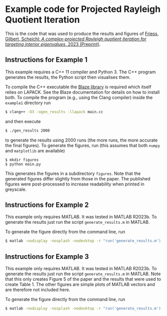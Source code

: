 # Example code for Projected Rayleigh Quotient Iteration

This is the code that was used to produce the results and figures of [Friess, Gilbert, Scheichl: _A complex-projected Rayleigh quotient iteration for targeting interior eigenvalues_, 2023 (Preprint)](https://arxiv.org/abs/2312.02847). 

## Instructions for Example 1
This example requires a C++ 11 compiler and Python 3. The C++ program generates the results, the Python script then visualises them. 

To compile the C++ executable the [Blaze library](https://bitbucket.org/blaze-lib/blaze) is required which itself relies on LAPACK. See the Blaze documentation for details on how to install both. To compile the program (e.g., using the Clang compiler) inside the `example1` directory run
```bash
$ clang++ -O3 -ogen_results -llapack main.cc
```
and then execute
```bash
$ ./gen_results 2000
```
to generate the results using 2000 runs (the more runs, the more accurate the final figures). To generate the figures, run (this assumes that both `numpy` and `matplotlib` are available)
```
$ mkdir figures
$ python main.py
```
This generates the figures in a subdirectory `figures`. Note that the generated figures differ slightly from those in the paper. The published figures were post-processed to increase readability when printed in greyscale. 

## Instructions for Example 2
This example only requires MATLAB. It was tested in MATLAB R2023b. To generate the results just run the script `generate_results.m` in MATLAB.

To generate the figure directly from the command line, run
```bash
$ matlab -nodisplay -nosplash -nodesktop -r "run('generate_results.m');exit;"
```

## Instructions for Example 3
This example only requires MATLAB. It was tested in MATLAB R2023b. To generate the results just run the script `generate_results.m` in MATLAB. Note that this only creates Figure 5 of the paper and the results that were used to create Table 1. The other figures are simple plots of MATLAB vectors and are therefore not included here. 

To generate the figure directly from the command line, run
```bash
$ matlab -nodisplay -nosplash -nodesktop -r "run('generate_results.m');exit;"
```

